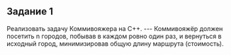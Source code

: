 ## Задание 1
Реализовать задачу Коммивояжера на C++.
--- Коммивояжёр должен посетить n городов, побывав в каждом ровно один раз, и вернуться в исходный город, минимизировав общую длину маршрута (стоимость).
